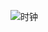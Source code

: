 ![时钟](https://user-images.githubusercontent.com/74967520/119230550-3cb16000-bb4f-11eb-9e7b-a2b05d7422ac.png)
